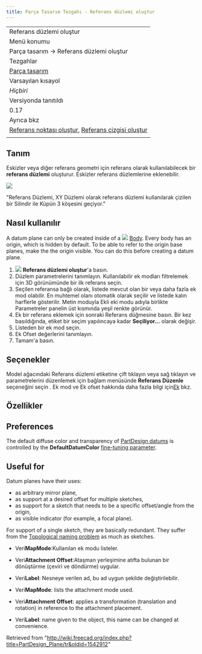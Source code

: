 ```yaml
---
title: Parça Tasarım Tezgahı - Referans düzlemi oluştur
---
```

|  |
| --- |
| Referans düzlemi oluştur |
| Menü konumu |
| Parça tasarım → Referans düzlemi oluştur |
| Tezgahlar |
| [Parça tasarım](/PartDesign_Workbench/tr "PartDesign Workbench/tr") |
| Varsayılan kısayol |
| *Hiçbiri* |
| Versiyonda tanıtıldı |
| 0.17 |
| Ayrıca bkz |
| [Referans noktası oluştur](/PartDesign_Point "PartDesign Point"), [Referans çizgisi oluştur](/PartDesign_Line "PartDesign Line") |
|  |

## Tanım

Eskizler veya diğer referans geometri için referans olarak kullanılabilecek bir **referans düzlemi** oluşturur. Eskizler referans düzlemlerine eklenebilir.

![](/images/Datum_plane.png)

"Referans Düzlemi, XY Düzlemi olarak referans düzlemi kullanılarak çizilen bir Silindir ile Küpün 3 köşesini geçiyor."

## Nasıl kullanılır

A datum plane can only be created inside of a ![](/images/PartDesign_Body.svg) [Body](/PartDesign_Body "PartDesign Body"). Every body has an origin, which is hidden by default. To be able to refer to the origin base planes, make the the origin visible. You can do this before creating a datum plane.

1. ![](/images/PartDesign_Plane.png) **Referans düzlemi oluştur**'a basın.
2. Düzlem parametrelerini tanımlayın. Kullanılabilir ek modları filtrelemek için 3D görünümünde bir ilk referans seçin.
3. Seçilen referansa bağlı olarak, listede mevcut olan bir veya daha fazla ek mod olabilir. En muhtemel olanı otomatik olarak seçilir ve listede kalın harflerle gösterilir. Metin moduyla Ekli eki modu adıyla birlikte Parametreler panelin üst kısmında yeşil renkte görünür.
4. Ek bir referans eklemek için sonraki Referans düğmesine basın. Bir kez basıldığında, etiket bir seçim yapılıncaya kadar **Seçiliyor...** olarak değişir.
5. Listeden bir ek mod seçin.
6. Ek Ofset değerlerini tanımlayın.
7. Tamam'a basın.

## Seçenekler

Model ağacındaki Referans düzlemi etiketine çift tıklayın veya sağ tıklayın ve parametrelerini düzenlemek için bağlam menüsünde **Referans Düzenle** seçeneğini seçin . Ek mod ve Ek ofset hakkında daha fazla bilgi için[Ek](/Part_EditAttachment "Part EditAttachment") bkz.

## Özellikler

## Preferences

The default diffuse color and transparency of [PartDesign datums](/PartDesign_CompDatums "PartDesign CompDatums") is controlled by the **DefaultDatumColor** [fine-tuning parameter](/Fine-tuning#PartDesign_Workbench "Fine-tuning").

## Useful for

Datum planes have their uses:

* as arbitrary mirror plane,
* as support at a desired offset for multiple sketches,
* as support for a sketch that needs to be a specific offset/angle from the origin,
* as visible indicator (for example, a focal plane).

For support of a single sketch, they are basically redundant. They suffer from the [Topological naming problem](/Topological_naming_problem "Topological naming problem") as much as sketches.

* Veri**MapMode**:Kullanılan ek modu listeler.
* Veri**Attachment Offset**:Ataşman yerleşimine atıfta bulunan bir dönüştürme (çeviri ve döndürme) uygular.
* Veri**Label**: Nesneye verilen ad, bu ad uygun şekilde değiştirilebilir.

* Veri**MapMode**: lists the attachment mode used.
* Veri**Attachment Offset**: applies a transformation (translation and rotation) in reference to the attachment placement.
* Veri**Label**: name given to the object, this name can be changed at convenience.

Retrieved from "<http://wiki.freecad.org/index.php?title=PartDesign_Plane/tr&oldid=1542912>"
